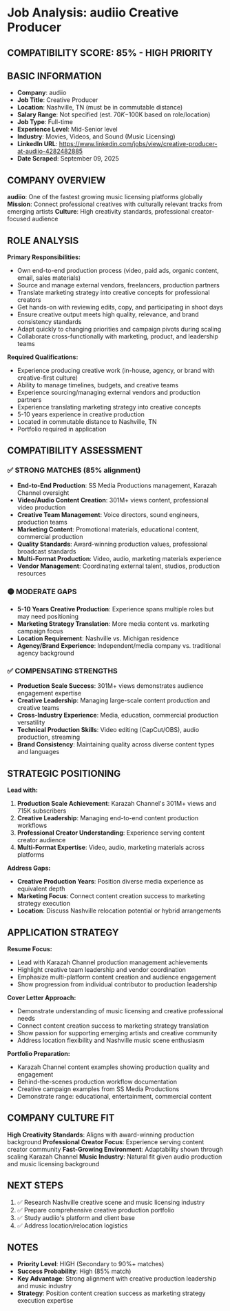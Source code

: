 # Job Analysis: audiio Creative Producer

## COMPATIBILITY SCORE: 85% - HIGH PRIORITY

## BASIC INFORMATION
- **Company**: audiio
- **Job Title**: Creative Producer
- **Location**: Nashville, TN (must be in commutable distance)
- **Salary Range**: Not specified (est. $70K-$100K based on role/location)
- **Job Type**: Full-time
- **Experience Level**: Mid-Senior level
- **Industry**: Movies, Videos, and Sound (Music Licensing)
- **LinkedIn URL**: https://www.linkedin.com/jobs/view/creative-producer-at-audiio-4282482885
- **Date Scraped**: September 09, 2025

## COMPANY OVERVIEW
**audiio**: One of the fastest growing music licensing platforms globally
**Mission**: Connect professional creatives with culturally relevant tracks from emerging artists
**Culture**: High creativity standards, professional creator-focused audience

## ROLE ANALYSIS
**Primary Responsibilities:**
- Own end-to-end production process (video, paid ads, organic content, email, sales materials)
- Source and manage external vendors, freelancers, production partners
- Translate marketing strategy into creative concepts for professional creators
- Get hands-on with reviewing edits, copy, and participating in shoot days
- Ensure creative output meets high quality, relevance, and brand consistency standards
- Adapt quickly to changing priorities and campaign pivots during scaling
- Collaborate cross-functionally with marketing, product, and leadership teams

**Required Qualifications:**
- Experience producing creative work (in-house, agency, or brand with creative-first culture)
- Ability to manage timelines, budgets, and creative teams
- Experience sourcing/managing external vendors and production partners
- Experience translating marketing strategy into creative concepts
- 5-10 years experience in creative production
- Located in commutable distance to Nashville, TN
- Portfolio required in application

## COMPATIBILITY ASSESSMENT

### ✅ STRONG MATCHES (85% alignment)
- **End-to-End Production**: SS Media Productions management, Karazah Channel oversight
- **Video/Audio Content Creation**: 301M+ views content, professional video production
- **Creative Team Management**: Voice directors, sound engineers, production teams
- **Marketing Content**: Promotional materials, educational content, commercial production
- **Quality Standards**: Award-winning production values, professional broadcast standards
- **Multi-Format Production**: Video, audio, marketing materials experience
- **Vendor Management**: Coordinating external talent, studios, production resources

### 🟡 MODERATE GAPS
- **5-10 Years Creative Production**: Experience spans multiple roles but may need positioning
- **Marketing Strategy Translation**: More media content vs. marketing campaign focus
- **Location Requirement**: Nashville vs. Michigan residence
- **Agency/Brand Experience**: Independent/media company vs. traditional agency background

### ✅ COMPENSATING STRENGTHS
- **Production Scale Success**: 301M+ views demonstrates audience engagement expertise
- **Creative Leadership**: Managing large-scale content production and creative teams
- **Cross-Industry Experience**: Media, education, commercial production versatility
- **Technical Production Skills**: Video editing (CapCut/OBS), audio production, streaming
- **Brand Consistency**: Maintaining quality across diverse content types and languages

## STRATEGIC POSITIONING
**Lead with:**
1. **Production Scale Achievement**: Karazah Channel's 301M+ views and 715K subscribers
2. **Creative Leadership**: Managing end-to-end content production workflows
3. **Professional Creator Understanding**: Experience serving content creator audience
4. **Multi-Format Expertise**: Video, audio, marketing materials across platforms

**Address Gaps:**
- **Creative Production Years**: Position diverse media experience as equivalent depth
- **Marketing Focus**: Connect content creation success to marketing strategy execution
- **Location**: Discuss Nashville relocation potential or hybrid arrangements

## APPLICATION STRATEGY
**Resume Focus:**
- Lead with Karazah Channel production management achievements
- Highlight creative team leadership and vendor coordination
- Emphasize multi-platform content creation and audience engagement
- Show progression from individual contributor to production leadership

**Cover Letter Approach:**
- Demonstrate understanding of music licensing and creative professional needs
- Connect content creation success to marketing strategy translation
- Show passion for supporting emerging artists and creative community
- Address location flexibility and Nashville music scene enthusiasm

**Portfolio Preparation:**
- Karazah Channel content examples showing production quality and engagement
- Behind-the-scenes production workflow documentation
- Creative campaign examples from SS Media Productions
- Demonstrate range: educational, entertainment, commercial content

## COMPANY CULTURE FIT
**High Creativity Standards**: Aligns with award-winning production background
**Professional Creator Focus**: Experience serving content creator community
**Fast-Growing Environment**: Adaptability shown through scaling Karazah Channel
**Music Industry**: Natural fit given audio production and music licensing background

## NEXT STEPS
1. ✅ Research Nashville creative scene and music licensing industry
2. ✅ Prepare comprehensive creative production portfolio
3. ✅ Study audiio's platform and client base
4. ✅ Address location/relocation logistics

## NOTES
- **Priority Level**: HIGH (Secondary to 90%+ matches)
- **Success Probability**: High (85% match)
- **Key Advantage**: Strong alignment with creative production leadership and music industry
- **Strategy**: Position content creation success as marketing strategy execution expertise